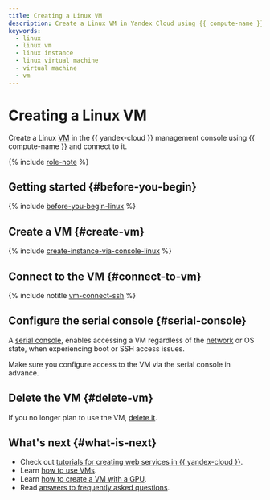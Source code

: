 ```yaml
---
title: Creating a Linux VM
description: Create a Linux VM in Yandex Cloud using {{ compute-name }}. You can access a Linux VM over SSH using the console or PuTTY. To connect to a Linux VM, specify its public address.
keywords:
  - linux
  - linux vm
  - linux instance
  - linux virtual machine
  - virtual machine
  - vm
---
```


# Creating a Linux VM

Create a Linux [VM](../concepts/vm.md) in the {{ yandex-cloud }} management console using {{ compute-name }} and connect to it.

{% include [role-note](../../_includes/compute/role-note.md) %}

## Getting started {#before-you-begin}

{% include [before-you-begin-linux](../../_includes/compute/before-you-begin-linux.md) %}

## Create a VM {#create-vm}

{% include [create-instance-via-console-linux](../_includes_service/create-instance-via-console-linux.md) %}

## Connect to the VM {#connect-to-vm}

{% include notitle [vm-connect-ssh](../operations/vm-connect/ssh.md#vm-connect) %}

## Configure the serial console {#serial-console}

A [serial console](../operations/serial-console/index.md), enables accessing a VM regardless of the [network](../../vpc/concepts/network.md#network) or OS state, when experiencing boot or SSH access issues.

Make sure you configure access to the VM via the serial console in advance.

## Delete the VM {#delete-vm}

If you no longer plan to use the VM, [delete it](../operations/vm-control/vm-delete.md).

## What's next {#what-is-next}

* Check out [tutorials for creating web services in {{ yandex-cloud }}](../../tutorials/applied/index.md#web).
* Learn [how to use VMs](../operations/index.md).
* Learn [how to create a VM with a GPU](../operations/vm-create/create-vm-with-gpu.md).
* Read [answers to frequently asked questions](../qa/general.md).